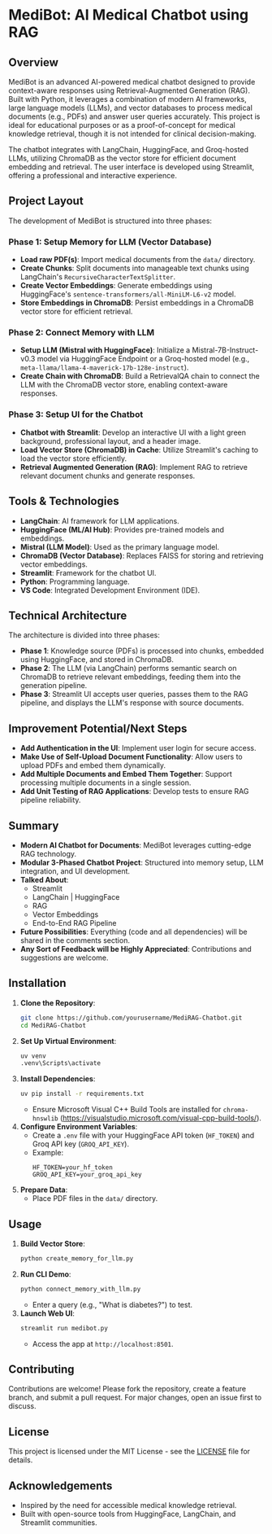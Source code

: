 # MediBot: AI Medical Chatbot using RAG

## Overview
MediBot is an advanced AI-powered medical chatbot designed to provide context-aware responses using Retrieval-Augmented Generation (RAG). Built with Python, it leverages a combination of modern AI frameworks, large language models (LLMs), and vector databases to process medical documents (e.g., PDFs) and answer user queries accurately. This project is ideal for educational purposes or as a proof-of-concept for medical knowledge retrieval, though it is not intended for clinical decision-making.

The chatbot integrates with LangChain, HuggingFace, and Groq-hosted LLMs, utilizing ChromaDB as the vector store for efficient document embedding and retrieval. The user interface is developed using Streamlit, offering a professional and interactive experience.

## Project Layout
The development of MediBot is structured into three phases:

### Phase 1: Setup Memory for LLM (Vector Database)
- **Load raw PDF(s)**: Import medical documents from the `data/` directory.
- **Create Chunks**: Split documents into manageable text chunks using LangChain's `RecursiveCharacterTextSplitter`.
- **Create Vector Embeddings**: Generate embeddings using HuggingFace's `sentence-transformers/all-MiniLM-L6-v2` model.
- **Store Embeddings in ChromaDB**: Persist embeddings in a ChromaDB vector store for efficient retrieval.

### Phase 2: Connect Memory with LLM
- **Setup LLM (Mistral with HuggingFace)**: Initialize a Mistral-7B-Instruct-v0.3 model via HuggingFace Endpoint or a Groq-hosted model (e.g., `meta-llama/llama-4-maverick-17b-128e-instruct`).
- **Create Chain with ChromaDB**: Build a RetrievalQA chain to connect the LLM with the ChromaDB vector store, enabling context-aware responses.

### Phase 3: Setup UI for the Chatbot
- **Chatbot with Streamlit**: Develop an interactive UI with a light green background, professional layout, and a header image.
- **Load Vector Store (ChromaDB) in Cache**: Utilize Streamlit's caching to load the vector store efficiently.
- **Retrieval Augmented Generation (RAG)**: Implement RAG to retrieve relevant document chunks and generate responses.

## Tools & Technologies
- **LangChain**: AI framework for LLM applications.
- **HuggingFace (ML/AI Hub)**: Provides pre-trained models and embeddings.
- **Mistral (LLM Model)**: Used as the primary language model.
- **ChromaDB (Vector Database)**: Replaces FAISS for storing and retrieving vector embeddings.
- **Streamlit**: Framework for the chatbot UI.
- **Python**: Programming language.
- **VS Code**: Integrated Development Environment (IDE).

## Technical Architecture
The architecture is divided into three phases:
- **Phase 1**: Knowledge source (PDFs) is processed into chunks, embedded using HuggingFace, and stored in ChromaDB.
- **Phase 2**: The LLM (via LangChain) performs semantic search on ChromaDB to retrieve relevant embeddings, feeding them into the generation pipeline.
- **Phase 3**: Streamlit UI accepts user queries, passes them to the RAG pipeline, and displays the LLM's response with source documents.

## Improvement Potential/Next Steps
- **Add Authentication in the UI**: Implement user login for secure access.
- **Make Use of Self-Upload Document Functionality**: Allow users to upload PDFs and embed them dynamically.
- **Add Multiple Documents and Embed Them Together**: Support processing multiple documents in a single session.
- **Add Unit Testing of RAG Applications**: Develop tests to ensure RAG pipeline reliability.

## Summary
- **Modern AI Chatbot for Documents**: MediBot leverages cutting-edge RAG technology.
- **Modular 3-Phased Chatbot Project**: Structured into memory setup, LLM integration, and UI development.
- **Talked About**:
  - Streamlit
  - LangChain | HuggingFace
  - RAG
  - Vector Embeddings
  - End-to-End RAG Pipeline
- **Future Possibilities**: Everything (code and all dependencies) will be shared in the comments section.
- **Any Sort of Feedback will be Highly Appreciated**: Contributions and suggestions are welcome.

## Installation
1. **Clone the Repository**:
   ```bash
   git clone https://github.com/yourusername/MediRAG-Chatbot.git
   cd MediRAG-Chatbot
   ```
2. **Set Up Virtual Environment**:
   ```bash
   uv venv
   .venv\Scripts\activate
   ```
3. **Install Dependencies**:
   ```bash
   uv pip install -r requirements.txt
   ```
   - Ensure Microsoft Visual C++ Build Tools are installed for `chroma-hnswlib` (https://visualstudio.microsoft.com/visual-cpp-build-tools/).
4. **Configure Environment Variables**:
   - Create a `.env` file with your HuggingFace API token (`HF_TOKEN`) and Groq API key (`GROQ_API_KEY`).
   - Example:
     ```
     HF_TOKEN=your_hf_token
     GROQ_API_KEY=your_groq_api_key
     ```
5. **Prepare Data**:
   - Place PDF files in the `data/` directory.

## Usage
1. **Build Vector Store**:
   ```bash
   python create_memory_for_llm.py
   ```
2. **Run CLI Demo**:
   ```bash
   python connect_memory_with_llm.py
   ```
   - Enter a query (e.g., "What is diabetes?") to test.
3. **Launch Web UI**:
   ```bash
   streamlit run medibot.py
   ```
   - Access the app at `http://localhost:8501`.

## Contributing
Contributions are welcome! Please fork the repository, create a feature branch, and submit a pull request. For major changes, open an issue first to discuss.

## License
This project is licensed under the MIT License - see the [LICENSE](LICENSE) file for details.

## Acknowledgements
- Inspired by the need for accessible medical knowledge retrieval.
- Built with open-source tools from HuggingFace, LangChain, and Streamlit communities.